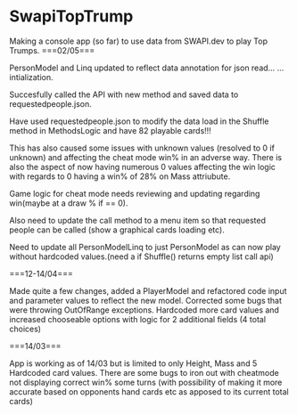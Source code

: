 # SwapiTopTrump

Making a console app (so far) to use data from SWAPI.dev to play Top Trumps.
===02/05=== 

PersonModel and Linq updated to reflect data annotation for json read…
… intialization.

Succesfully called the API with new method and saved data to requestedpeople.json.

Have used requestedpeople.json to modify the data load in the Shuffle method in MethodsLogic and have 82 playable cards!!!

This has also caused some issues with unknown values (resolved to 0 if unknown) and affecting the cheat mode win% in an adverse way. There is also the aspect of now having numerous 0 values affecting the win logic with regards to 0 having a win% of 28% on Mass attriubute.

Game logic for cheat mode needs reviewing and updating regarding win(maybe at a draw % if == 0).

Also need to update the call method to a menu item so that requested people can be called (show a graphical cards loading etc).

Need to update all PersonModelLinq to just PersonModel as can now play without hardcoded values.(need a if Shuffle() returns empty list call api)


===12-14/04===

Made quite a few changes, added a PlayerModel and refactored code input and parameter values to reflect the new model. Corrected some bugs that were throwing OutOfRange exceptions. Hardcoded more card values and increased chooseable options with logic for 2 additional fields (4 total choices)

===14/03===

App is working as of 14/03 but is limited to only Height, Mass and 5 Hardcoded card values. There are some bugs to iron out with cheatmode not displaying correct win% some turns (with possibility of making it more accurate based on opponents hand cards etc as apposed to its current total cards)

